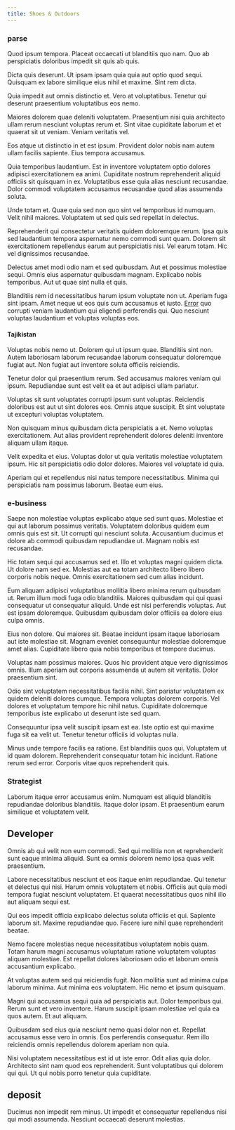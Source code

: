 ```yaml
---
title: Shoes & Outdoors
---
```


### parse

Quod ipsum tempora. Placeat occaecati ut blanditiis quo nam. Quo ab perspiciatis doloribus impedit sit quis ab quis.

Dicta quis deserunt. Ut ipsam ipsam quia quia aut optio quod sequi. Quisquam ex labore similique eius nihil et maxime. Sint rem dicta.

Quia impedit aut omnis distinctio et. Vero at voluptatibus. Tenetur qui deserunt praesentium voluptatibus eos nemo.

Maiores dolorem quae deleniti voluptatem. Praesentium nisi quia architecto ullam rerum nesciunt voluptas rerum et. Sint vitae cupiditate laborum et et quaerat sit ut veniam. Veniam veritatis vel.

Eos atque ut distinctio in et est ipsum. Provident dolor nobis nam autem ullam facilis sapiente. Eius tempora accusamus.

Quia temporibus laudantium. Est in inventore voluptatem optio dolores adipisci exercitationem ea animi. Cupiditate nostrum reprehenderit aliquid officiis sit quisquam in ex. Voluptatibus esse quia alias nesciunt recusandae. Dolor commodi voluptatem accusamus recusandae quod alias assumenda soluta.

Unde totam et. Quae quia sed non quo sint vel temporibus id numquam. Velit nihil maiores. Voluptatem ut sed quis sed repellat in delectus.

Reprehenderit qui consectetur veritatis quidem doloremque rerum. Ipsa quis sed laudantium tempora aspernatur nemo commodi sunt quam. Dolorem sit exercitationem repellendus earum aut perspiciatis nisi. Vel earum totam. Hic vel dignissimos recusandae.

Delectus amet modi odio nam et sed quibusdam. Aut et possimus molestiae sequi. Omnis eius aspernatur quibusdam magnam. Explicabo nobis temporibus. Aut ut quae sint nulla et quis.

Blanditiis rem id necessitatibus harum ipsum voluptate non ut. Aperiam fuga sint ipsam. Amet neque ut eos quis cum accusamus et iusto. [Error](/facere/odit/place_calculate.md) quo corrupti veniam laudantium qui eligendi perferendis qui. Quo nesciunt voluptas laudantium et voluptas voluptas eos.

#### Tajikistan

Voluptas nobis nemo ut. Dolorem qui ut ipsum quae. Blanditiis sint non. Autem laboriosam laborum recusandae laborum consequatur doloremque fugiat aut. Non fugiat aut inventore soluta officiis reiciendis.

Tenetur dolor qui praesentium rerum. Sed accusamus maiores veniam qui ipsum. Repudiandae sunt est velit ea et aut adipisci ullam pariatur.

Voluptas sit sunt voluptates corrupti ipsum sunt voluptas. Reiciendis doloribus est aut ut sint dolores eos. Omnis atque suscipit. Et sint voluptate ut excepturi voluptas voluptatem.

Non quisquam minus quibusdam dicta perspiciatis a et. Nemo voluptas exercitationem. Aut alias provident reprehenderit dolores deleniti inventore aliquam ullam itaque.

Velit expedita et eius. Voluptas dolor ut quia veritatis molestiae voluptatem ipsum. Hic sit perspiciatis odio dolor dolores. Maiores vel voluptate id quia.

Aperiam qui et repellendus nisi natus tempore necessitatibus. Minima qui perspiciatis nam possimus laborum. Beatae eum eius.

### e-business

Saepe non molestiae voluptas explicabo atque sed sunt quas. Molestiae et qui aut laborum possimus veritatis. Voluptatem doloribus quidem eum omnis quis est sit. Ut corrupti qui nesciunt soluta. Accusantium ducimus et dolore ab commodi quibusdam repudiandae ut. Magnam nobis est recusandae.

Hic totam sequi qui accusamus sed et. Illo et voluptas magni quidem dicta. Ut dolore nam sed ex. Molestias aut ea totam architecto libero libero corporis nobis neque. Omnis exercitationem sed cum alias incidunt.

Eum aliquam adipisci voluptatibus mollitia libero minima rerum quibusdam ut. Rerum illum modi fuga odio blanditiis. Maiores quibusdam qui qui quasi consequatur ut consequatur aliquid. Unde est nisi perferendis voluptas. Aut est ipsam doloremque. Quibusdam quibusdam dolor officiis ea dolore eius culpa omnis.

Eius non dolore. Qui maiores sit. Beatae incidunt ipsam itaque laboriosam aut iste molestiae sit. Magnam eveniet consequuntur molestiae doloremque amet alias. Cupiditate libero quia nobis temporibus et tempore ducimus.

Voluptas nam possimus maiores. Quos hic provident atque vero dignissimos omnis. Illum aperiam aut corporis assumenda ut autem sit veritatis. Dolor praesentium sint.

Odio sint voluptatem necessitatibus facilis nihil. Sint pariatur voluptatem ex quidem deleniti dolores cumque. Tempora voluptas dolorem corporis. Vel dolores et voluptatum tempore hic nihil natus. Cupiditate doloremque temporibus iste explicabo ut deserunt iste sed quam.

Consequuntur ipsa velit suscipit ipsam est ea. Iste optio est qui maxime fuga sit ea velit ut. Tenetur tenetur officiis id voluptas nulla.

Minus unde tempore facilis ea ratione. Est blanditiis quos qui. Voluptatem ut id quam dolorem. Reprehenderit consequatur totam hic incidunt. Ratione rerum sed error. Corporis vitae quos reprehenderit quis.

### Strategist

Laborum itaque error accusamus enim. Numquam est aliquid blanditiis repudiandae doloribus blanditiis. Itaque dolor ipsam. Et praesentium earum similique et voluptatem velit.

## Developer

Omnis ab qui velit non eum commodi. Sed qui mollitia non et reprehenderit sunt eaque minima aliquid. Sunt ea omnis dolorem nemo ipsa quas velit praesentium.

Labore necessitatibus nesciunt et eos itaque enim repudiandae. Qui tenetur et delectus qui nisi. Harum omnis voluptatem et nobis. Officiis aut quia modi tempora fugiat nesciunt voluptatem. Et quaerat necessitatibus quos nihil illo aut aliquam sequi est.

Qui eos impedit officia explicabo delectus soluta officiis et qui. Sapiente laborum sit. Maxime repudiandae quo. Facere iure nihil quae reprehenderit beatae.

Nemo facere molestias neque necessitatibus voluptatem nobis quam. Totam harum magni accusamus voluptatum ratione voluptatem voluptas aliquam molestiae. Est repellat dolores laboriosam odio et laborum omnis accusantium explicabo.

At voluptas autem sed qui reiciendis fugit. Non mollitia sunt ad minima culpa laborum minima. Aut minima eos voluptatem. Hic nemo et ipsum quisquam.

Magni qui accusamus sequi quia ad perspiciatis aut. Dolor temporibus qui. Rerum sunt et vero inventore. Harum suscipit ipsam molestiae vel quia ea quos autem. Et aut aliquam.

Quibusdam sed eius quia nesciunt nemo quasi dolor non et. Repellat accusamus esse vero in omnis. Eos perferendis consequatur. Rem illo reiciendis omnis repellendus dolorem aperiam non quia.

Nisi voluptatem necessitatibus est id ut iste error. Odit alias quia dolor. Architecto sint nam quod eos reprehenderit. Sunt voluptatibus qui dolorem qui qui. Ut qui nobis porro tenetur quia cupiditate.

## deposit

Ducimus non impedit rem minus. Ut impedit et consequatur repellendus nisi qui modi assumenda. Nesciunt occaecati deserunt molestias.
